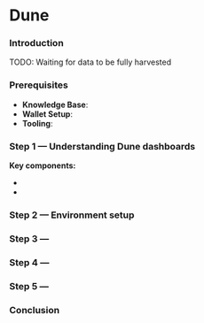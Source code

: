 # Dune

### Introduction

TODO: Waiting for data to be fully harvested

### Prerequisites

* **Knowledge Base**:&#x20;
* **Wallet Setup**:&#x20;
* **Tooling**:&#x20;

### Step 1 — Understanding Dune dashboards



**Key components:**

*
*

### Step 2 — Environment setup

### Step 3 —&#x20;

### Step 4 —&#x20;

### Step 5 —&#x20;

### Conclusion

&#x20;
